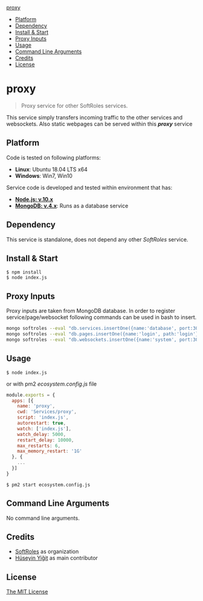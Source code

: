  [proxy](#proxy)
  - [Platform](#platform)
  - [Dependency](#dependency)
  - [Install & Start](#install--start)
  - [Proxy Inputs](#proxy-inputs)
  - [Usage](#usage)
  - [Command Line Arguments](#command-line-arguments)
  - [Credits](#credits)
  - [License](#license)

# proxy 
> Proxy service for other SoftRoles services. 

This service simply transfers incoming traffic to the other services and websockets. Also static webpages can be served within this __*proxy*__ service

## Platform

Code is tested on following platforms:
 - **Linux**: Ubuntu 18.04 LTS x64
 - **Windows**: Win7, Win10

Service code is developed and tested within environment that has:

 - **[Node.js: v.10.x](https://nodejs.org/dist/latest-v10.x/)**
 - **[MongoDB: v.4.x](https://www.mongodb.com/download-center/community)**: Runs as a database service

## Dependency
 
 This service is standalone, does not depend any other *SoftRoles* service.

## Install & Start

```
$ npm install
$ node index.js
```

## Proxy Inputs

Proxy inputs are taken from MongoDB database. In order to register service/page/websocket following commands can be used in bash to insert.

```bash
mongo softroles --eval "db.services.insertOne({name:'database', port:3005})" # for services
mongo softroles --eval "db.pages.insertOne({name:'login', path:'login'})" # for pages
mongo softroles --eval "db.websockets.insertOne({name:'system', port:3010})" # for websockets
```

## Usage

`$ node index.js`

or with pm2 *ecosystem.config.js* file

```javascript
module.exports = {
  apps: [{
    name: 'proxy',
    cwd: 'Services/proxy',
    script: 'index.js',
    autorestart: true,
    watch: ['index.js'],
    watch_delay: 5000,
    restart_delay: 10000,
    max_restarts: 6,
    max_memory_restart: '1G'
  }, {
    ...
  }]
}
```

`$ pm2 start ecosystem.config.js`

## Command Line Arguments

No command line arguments.

## Credits

  - [SoftRoles](http://github.com/softroles) as organization
  - [Hüseyin Yiğit](http://github.com/yigithsyn) as main contributor

## License

[The MIT License](http://opensource.org/licenses/MIT)
